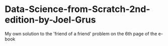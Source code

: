 # Data-Science-from-Scratch-2nd-edition-by-Joel-Grus
My own solution to the 'friend of a friend' problem on the 6th page of the e-book
